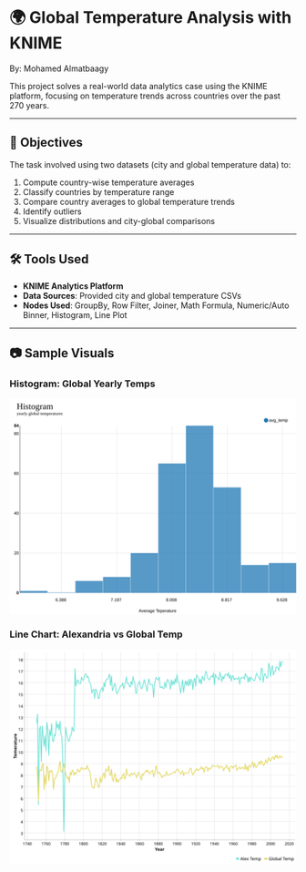 # 🌍 Global Temperature Analysis with KNIME

By: Mohamed Almatbaagy

This project solves a real-world data analytics case using the KNIME platform, focusing on temperature trends across countries over the past 270 years.

---

## 📌 Objectives

The task involved using two datasets (city and global temperature data) to:

1. Compute country-wise temperature averages
2. Classify countries by temperature range
3. Compare country averages to global temperature trends
4. Identify outliers
5. Visualize distributions and city-global comparisons

---

## 🛠️ Tools Used

- **KNIME Analytics Platform**
- **Data Sources**: Provided city and global temperature CSVs
- **Nodes Used**: GroupBy, Row Filter, Joiner, Math Formula, Numeric/Auto Binner, Histogram, Line Plot

---



## 📷 Sample Visuals

### Histogram: Global Yearly Temps
![Histogram](./outputs/Task5_Histogram.svg)

### Line Chart: Alexandria vs Global Temp
![Alexandria Comparison](./outputs/Task6_LinePlot.svg)
